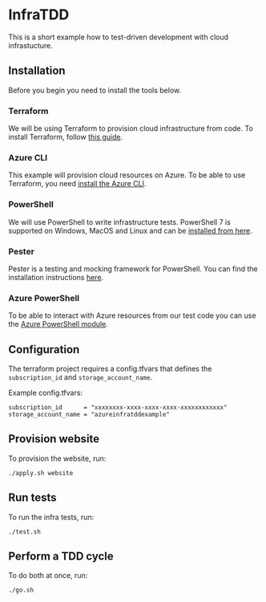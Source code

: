 # InfraTDD
This is a short example how to test-driven development with cloud infrastucture.

## Installation
Before you begin you need to install the tools below.

### Terraform
We will be using Terraform to provision cloud infrastructure from code. To install Terraform, follow [this guide](https://developer.hashicorp.com/terraform/install).

### Azure CLI
This example will provision cloud resources on Azure. To be able to use Terraform, you need [install the Azure CLI](https://learn.microsoft.com/en-us/cli/azure/install-azure-cli#install).

### PowerShell
We will use PowerShell to write infrastructure tests. PowerShell 7 is supported on Windows, MacOS and Linux and can be [installed from here](https://learn.microsoft.com/en-us/powershell/scripting/install/installing-powershell?view=powershell-7.3).

### Pester
Pester is a testing and mocking framework for PowerShell. You can find the installation instructions [here](https://pester.dev/docs/introduction/installation).

### Azure PowerShell
To be able to interact with Azure resources from our test code you can use the [Azure PowerShell module](https://learn.microsoft.com/en-us/powershell/azure/install-azure-powershell?view=azps-10.4.1).

## Configuration
The terraform project requires a config.tfvars that defines the `subscription_id` and `storage_account_name`.

Example config.tfvars:
```
subscription_id      = "xxxxxxxx-xxxx-xxxx-xxxx-xxxxxxxxxxxx"
storage_account_name = "azureinfratddexample"
```

## Provision website
To provision the website, run:
```
./apply.sh website
```

## Run tests
To run the infra tests, run:
```
./test.sh
```
## Perform a TDD cycle
To do both at once, run:
```
./go.sh
```
